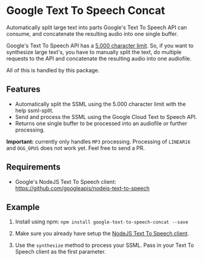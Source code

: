 # Google Text To Speech Concat
Automatically split large text into parts Google's Text To Speech API can consume, and concatenate the resulting audio into one single buffer.

Google's Text To Speech API has a [5.000 character limit](https://cloud.google.com/text-to-speech/quotas). So, if you want to synthesize large text's, you have to manually split the text, do multiple requests to the API and concatenate the resulting audio into one audiofile.

All of this is handled by this package.

## Features
- Automatically split the SSML using the 5.000 character limit with the help ssml-split.
- Send and process the SSML using the Google Cloud Text to Speech API.
- Returns one single buffer to be processed into an audiofile or further processing.

**Important:** currently only handles `MP3` processing. Processing of `LINEAR16` and `OGG_OPUS` does not work yet. Feel free to send a PR.

## Requirements
- Google's NodeJS Text To Speech client: https://github.com/googleapis/nodejs-text-to-speech

## Example
1. Install using npm: `npm install google-text-to-speech-concat --save`

2. Make sure you already have setup the [NodeJS Text To Speech client](https://github.com/googleapis/nodejs-text-to-speech).

3. Use the `synthesize` method to process your SSML. Pass in your Text To Speech client as the first parameter.

